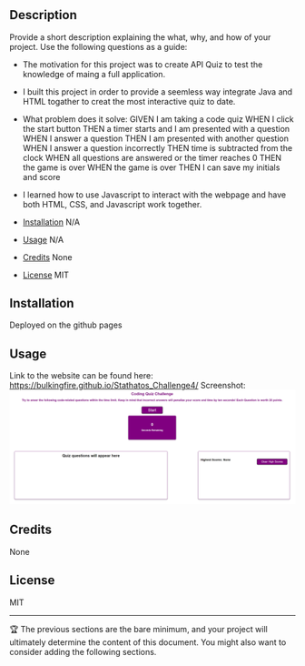 # <Challenge-4>

## Description

Provide a short description explaining the what, why, and how of your project. Use the following questions as a guide:

- The motivation for this project was to create API Quiz to test the knowledge of maing a full application. 
- I built this project in order to provide a seemless way integrate Java and HTML togather to creat the most interactive quiz to date.  
- What problem does it solve:
GIVEN I am taking a code quiz
WHEN I click the start button
THEN a timer starts and I am presented with a question
WHEN I answer a question
THEN I am presented with another question
WHEN I answer a question incorrectly
THEN time is subtracted from the clock
WHEN all questions are answered or the timer reaches 0
THEN the game is over
WHEN the game is over
THEN I can save my initials and score
- I learned how to use Javascript to interact with the webpage and have both HTML, CSS, and Javascript work together. 


- [Installation](#installation) N/A
- [Usage](#usage) N/A
- [Credits](#credits) None
- [License](#license) MIT

## Installation

Deployed on the github pages 

## Usage

Link to the website can be found here: https://bulkingfire.github.io/Stathatos_Challenge4/
Screenshot:
![screenshot](pass.PNG)

## Credits

None

## License

MIT

---

🏆 The previous sections are the bare minimum, and your project will ultimately determine the content of this document. You might also want to consider adding the following sections.
